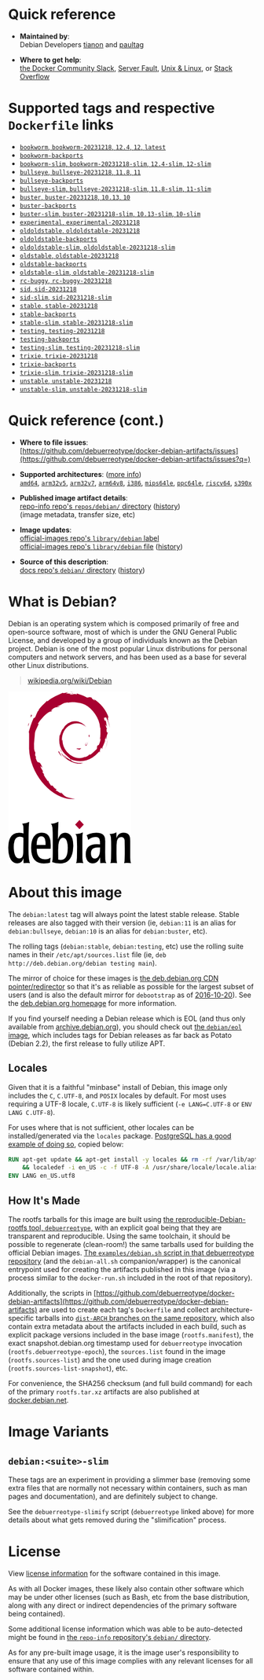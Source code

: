 <!--

********************************************************************************

WARNING:

    DO NOT EDIT "debian/README.md"

    IT IS AUTO-GENERATED

    (from the other files in "debian/" combined with a set of templates)

********************************************************************************

-->

# Quick reference

-	**Maintained by**:  
	Debian Developers [tianon](https://qa.debian.org/developer.php?login=tianon) and [paultag](https://qa.debian.org/developer.php?login=paultag)

-	**Where to get help**:  
	[the Docker Community Slack](https://dockr.ly/comm-slack), [Server Fault](https://serverfault.com/help/on-topic), [Unix & Linux](https://unix.stackexchange.com/help/on-topic), or [Stack Overflow](https://stackoverflow.com/help/on-topic)

# Supported tags and respective `Dockerfile` links

-	[`bookworm`, `bookworm-20231218`, `12.4`, `12`, `latest`](https://github.com/debuerreotype/docker-debian-artifacts/blob/06e65b40faea2bdba5d884cc89a990274c543bfb/bookworm/Dockerfile)
-	[`bookworm-backports`](https://github.com/debuerreotype/docker-debian-artifacts/blob/06e65b40faea2bdba5d884cc89a990274c543bfb/bookworm/backports/Dockerfile)
-	[`bookworm-slim`, `bookworm-20231218-slim`, `12.4-slim`, `12-slim`](https://github.com/debuerreotype/docker-debian-artifacts/blob/06e65b40faea2bdba5d884cc89a990274c543bfb/bookworm/slim/Dockerfile)
-	[`bullseye`, `bullseye-20231218`, `11.8`, `11`](https://github.com/debuerreotype/docker-debian-artifacts/blob/06e65b40faea2bdba5d884cc89a990274c543bfb/bullseye/Dockerfile)
-	[`bullseye-backports`](https://github.com/debuerreotype/docker-debian-artifacts/blob/06e65b40faea2bdba5d884cc89a990274c543bfb/bullseye/backports/Dockerfile)
-	[`bullseye-slim`, `bullseye-20231218-slim`, `11.8-slim`, `11-slim`](https://github.com/debuerreotype/docker-debian-artifacts/blob/06e65b40faea2bdba5d884cc89a990274c543bfb/bullseye/slim/Dockerfile)
-	[`buster`, `buster-20231218`, `10.13`, `10`](https://github.com/debuerreotype/docker-debian-artifacts/blob/06e65b40faea2bdba5d884cc89a990274c543bfb/buster/Dockerfile)
-	[`buster-backports`](https://github.com/debuerreotype/docker-debian-artifacts/blob/06e65b40faea2bdba5d884cc89a990274c543bfb/buster/backports/Dockerfile)
-	[`buster-slim`, `buster-20231218-slim`, `10.13-slim`, `10-slim`](https://github.com/debuerreotype/docker-debian-artifacts/blob/06e65b40faea2bdba5d884cc89a990274c543bfb/buster/slim/Dockerfile)
-	[`experimental`, `experimental-20231218`](https://github.com/debuerreotype/docker-debian-artifacts/blob/06e65b40faea2bdba5d884cc89a990274c543bfb/experimental/Dockerfile)
-	[`oldoldstable`, `oldoldstable-20231218`](https://github.com/debuerreotype/docker-debian-artifacts/blob/06e65b40faea2bdba5d884cc89a990274c543bfb/oldoldstable/Dockerfile)
-	[`oldoldstable-backports`](https://github.com/debuerreotype/docker-debian-artifacts/blob/06e65b40faea2bdba5d884cc89a990274c543bfb/oldoldstable/backports/Dockerfile)
-	[`oldoldstable-slim`, `oldoldstable-20231218-slim`](https://github.com/debuerreotype/docker-debian-artifacts/blob/06e65b40faea2bdba5d884cc89a990274c543bfb/oldoldstable/slim/Dockerfile)
-	[`oldstable`, `oldstable-20231218`](https://github.com/debuerreotype/docker-debian-artifacts/blob/06e65b40faea2bdba5d884cc89a990274c543bfb/oldstable/Dockerfile)
-	[`oldstable-backports`](https://github.com/debuerreotype/docker-debian-artifacts/blob/06e65b40faea2bdba5d884cc89a990274c543bfb/oldstable/backports/Dockerfile)
-	[`oldstable-slim`, `oldstable-20231218-slim`](https://github.com/debuerreotype/docker-debian-artifacts/blob/06e65b40faea2bdba5d884cc89a990274c543bfb/oldstable/slim/Dockerfile)
-	[`rc-buggy`, `rc-buggy-20231218`](https://github.com/debuerreotype/docker-debian-artifacts/blob/06e65b40faea2bdba5d884cc89a990274c543bfb/rc-buggy/Dockerfile)
-	[`sid`, `sid-20231218`](https://github.com/debuerreotype/docker-debian-artifacts/blob/06e65b40faea2bdba5d884cc89a990274c543bfb/sid/Dockerfile)
-	[`sid-slim`, `sid-20231218-slim`](https://github.com/debuerreotype/docker-debian-artifacts/blob/06e65b40faea2bdba5d884cc89a990274c543bfb/sid/slim/Dockerfile)
-	[`stable`, `stable-20231218`](https://github.com/debuerreotype/docker-debian-artifacts/blob/06e65b40faea2bdba5d884cc89a990274c543bfb/stable/Dockerfile)
-	[`stable-backports`](https://github.com/debuerreotype/docker-debian-artifacts/blob/06e65b40faea2bdba5d884cc89a990274c543bfb/stable/backports/Dockerfile)
-	[`stable-slim`, `stable-20231218-slim`](https://github.com/debuerreotype/docker-debian-artifacts/blob/06e65b40faea2bdba5d884cc89a990274c543bfb/stable/slim/Dockerfile)
-	[`testing`, `testing-20231218`](https://github.com/debuerreotype/docker-debian-artifacts/blob/06e65b40faea2bdba5d884cc89a990274c543bfb/testing/Dockerfile)
-	[`testing-backports`](https://github.com/debuerreotype/docker-debian-artifacts/blob/06e65b40faea2bdba5d884cc89a990274c543bfb/testing/backports/Dockerfile)
-	[`testing-slim`, `testing-20231218-slim`](https://github.com/debuerreotype/docker-debian-artifacts/blob/06e65b40faea2bdba5d884cc89a990274c543bfb/testing/slim/Dockerfile)
-	[`trixie`, `trixie-20231218`](https://github.com/debuerreotype/docker-debian-artifacts/blob/06e65b40faea2bdba5d884cc89a990274c543bfb/trixie/Dockerfile)
-	[`trixie-backports`](https://github.com/debuerreotype/docker-debian-artifacts/blob/06e65b40faea2bdba5d884cc89a990274c543bfb/trixie/backports/Dockerfile)
-	[`trixie-slim`, `trixie-20231218-slim`](https://github.com/debuerreotype/docker-debian-artifacts/blob/06e65b40faea2bdba5d884cc89a990274c543bfb/trixie/slim/Dockerfile)
-	[`unstable`, `unstable-20231218`](https://github.com/debuerreotype/docker-debian-artifacts/blob/06e65b40faea2bdba5d884cc89a990274c543bfb/unstable/Dockerfile)
-	[`unstable-slim`, `unstable-20231218-slim`](https://github.com/debuerreotype/docker-debian-artifacts/blob/06e65b40faea2bdba5d884cc89a990274c543bfb/unstable/slim/Dockerfile)

# Quick reference (cont.)

-	**Where to file issues**:  
	[https://github.com/debuerreotype/docker-debian-artifacts/issues](https://github.com/debuerreotype/docker-debian-artifacts/issues?q=)

-	**Supported architectures**: ([more info](https://github.com/docker-library/official-images#architectures-other-than-amd64))  
	[`amd64`](https://hub.docker.com/r/amd64/debian/), [`arm32v5`](https://hub.docker.com/r/arm32v5/debian/), [`arm32v7`](https://hub.docker.com/r/arm32v7/debian/), [`arm64v8`](https://hub.docker.com/r/arm64v8/debian/), [`i386`](https://hub.docker.com/r/i386/debian/), [`mips64le`](https://hub.docker.com/r/mips64le/debian/), [`ppc64le`](https://hub.docker.com/r/ppc64le/debian/), [`riscv64`](https://hub.docker.com/r/riscv64/debian/), [`s390x`](https://hub.docker.com/r/s390x/debian/)

-	**Published image artifact details**:  
	[repo-info repo's `repos/debian/` directory](https://github.com/docker-library/repo-info/blob/master/repos/debian) ([history](https://github.com/docker-library/repo-info/commits/master/repos/debian))  
	(image metadata, transfer size, etc)

-	**Image updates**:  
	[official-images repo's `library/debian` label](https://github.com/docker-library/official-images/issues?q=label%3Alibrary%2Fdebian)  
	[official-images repo's `library/debian` file](https://github.com/docker-library/official-images/blob/master/library/debian) ([history](https://github.com/docker-library/official-images/commits/master/library/debian))

-	**Source of this description**:  
	[docs repo's `debian/` directory](https://github.com/docker-library/docs/tree/master/debian) ([history](https://github.com/docker-library/docs/commits/master/debian))

# What is Debian?

Debian is an operating system which is composed primarily of free and open-source software, most of which is under the GNU General Public License, and developed by a group of individuals known as the Debian project. Debian is one of the most popular Linux distributions for personal computers and network servers, and has been used as a base for several other Linux distributions.

> [wikipedia.org/wiki/Debian](https://en.wikipedia.org/wiki/Debian)

![logo](https://raw.githubusercontent.com/docker-library/docs/b449be7df57e9ed9086bb5821bfb5d6cdc5d67a4/debian/logo.png)

# About this image

The `debian:latest` tag will always point the latest stable release. Stable releases are also tagged with their version (ie, `debian:11` is an alias for `debian:bullseye`, `debian:10` is an alias for `debian:buster`, etc).

The rolling tags (`debian:stable`, `debian:testing`, etc) use the rolling suite names in their `/etc/apt/sources.list` file (ie, `deb http://deb.debian.org/debian testing main`).

The mirror of choice for these images is [the deb.debian.org CDN pointer/redirector](https://deb.debian.org) so that it's as reliable as possible for the largest subset of users (and is also the default mirror for `debootstrap` as of [2016-10-20](https://anonscm.debian.org/cgit/d-i/debootstrap.git/commit/?id=9e8bc60ad1ccf3a25ce7890526b70059f3e770de)). See the [deb.debian.org homepage](https://deb.debian.org) for more information.

If you find yourself needing a Debian release which is EOL (and thus only available from [archive.debian.org](http://archive.debian.org)), you should check out [the `debian/eol` image](https://hub.docker.com/r/debian/eol/), which includes tags for Debian releases as far back as Potato (Debian 2.2), the first release to fully utilize APT.

## Locales

Given that it is a faithful "minbase" install of Debian, this image only includes the `C`, `C.UTF-8`, and `POSIX` locales by default. For most uses requiring a UTF-8 locale, `C.UTF-8` is likely sufficient (`-e LANG=C.UTF-8` or `ENV LANG C.UTF-8`).

For uses where that is not sufficient, other locales can be installed/generated via the `locales` package. [PostgreSQL has a good example of doing so](https://github.com/docker-library/postgres/blob/69bc540ecfffecce72d49fa7e4a46680350037f9/9.6/Dockerfile#L21-L24), copied below:

```dockerfile
RUN apt-get update && apt-get install -y locales && rm -rf /var/lib/apt/lists/* \
	&& localedef -i en_US -c -f UTF-8 -A /usr/share/locale/locale.alias en_US.UTF-8
ENV LANG en_US.utf8
```

## How It's Made

The rootfs tarballs for this image are built using [the reproducible-Debian-rootfs tool, `debuerreotype`](https://github.com/debuerreotype/debuerreotype), with an explicit goal being that they are transparent and reproducible. Using the same toolchain, it should be possible to regenerate (clean-room!) the same tarballs used for building the official Debian images. [The `examples/debian.sh` script in that debuerreotype repository](https://github.com/debuerreotype/debuerreotype/blob/master/examples/debian.sh) (and the `debian-all.sh` companion/wrapper) is the canonical entrypoint used for creating the artifacts published in this image (via a process similar to the `docker-run.sh` included in the root of that repository).

Additionally, the scripts in [https://github.com/debuerreotype/docker-debian-artifacts](https://github.com/debuerreotype/docker-debian-artifacts) are used to create each tag's `Dockerfile` and collect architecture-specific tarballs into [`dist-ARCH` branches on the same repository](https://github.com/debuerreotype/docker-debian-artifacts/branches), which also contain extra metadata about the artifacts included in each build, such as explicit package versions included in the base image (`rootfs.manifest`), the exact snapshot.debian.org timestamp used for `debuerreotype` invocation (`rootfs.debuerreotype-epoch`), the `sources.list` found in the image (`rootfs.sources-list`) and the one used during image creation (`rootfs.sources-list-snapshot`), etc.

For convenience, the SHA256 checksum (and full build command) for each of the primary `rootfs.tar.xz` artifacts are also published at [docker.debian.net](https://docker.debian.net/).

# Image Variants

## `debian:<suite>-slim`

These tags are an experiment in providing a slimmer base (removing some extra files that are normally not necessary within containers, such as man pages and documentation), and are definitely subject to change.

See the `debuerreotype-slimify` script (`debuerreotype` linked above) for more details about what gets removed during the "slimification" process.

# License

View [license information](https://www.debian.org/social_contract#guidelines) for the software contained in this image.

As with all Docker images, these likely also contain other software which may be under other licenses (such as Bash, etc from the base distribution, along with any direct or indirect dependencies of the primary software being contained).

Some additional license information which was able to be auto-detected might be found in [the `repo-info` repository's `debian/` directory](https://github.com/docker-library/repo-info/tree/master/repos/debian).

As for any pre-built image usage, it is the image user's responsibility to ensure that any use of this image complies with any relevant licenses for all software contained within.

